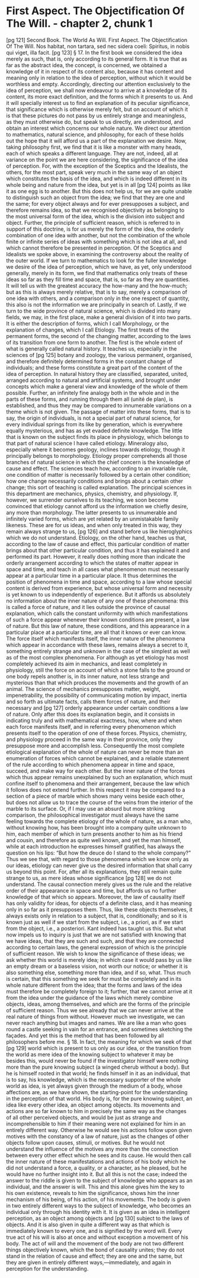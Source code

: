 # First Aspect. The Objectification Of The Will. - chapter 2, chunk 1

[pg 121] Second Book. The World As Will. First Aspect. The Objectification Of The Will. Nos habitat, non tartara, sed nec sidera coeli: Spiritus, in nobis qui viget, illa facit. [pg 123] § 17. In the first book we considered the idea merely as such, that is, only according to its general form. It is true that as far as the abstract idea, the concept, is concerned, we obtained a knowledge of it in respect of its content also, because it has content and meaning only in relation to the idea of perception, without which it would be worthless and empty. Accordingly, directing our attention exclusively to the idea of perception, we shall now endeavour to arrive at a knowledge of its content, its more exact definition, and the forms which it presents to us. And it will specially interest us to find an explanation of its peculiar significance, that significance which is otherwise merely felt, but on account of which it is that these pictures do not pass by us entirely strange and meaningless, as they must otherwise do, but speak to us directly, are understood, and obtain an interest which concerns our whole nature. We direct our attention to mathematics, natural science, and philosophy, for each of these holds out the hope that it will afford us a part of the explanation we desire. Now, taking philosophy first, we find that it is like a monster with many heads, each of which speaks a different language. They are not, indeed, all at variance on the point we are here considering, the significance of the idea of perception. For, with the exception of the Sceptics and the Idealists, the others, for the most part, speak very much in the same way of an object which constitutes the basis of the idea, and which is indeed different in its whole being and nature from the idea, but yet is in all [pg 124] points as like it as one egg is to another. But this does not help us, for we are quite unable to distinguish such an object from the idea; we find that they are one and the same; for every object always and for ever presupposes a subject, and therefore remains idea, so that we recognised objectivity as belonging to the most universal form of the idea, which is the division into subject and object. Further, the principle of sufficient reason, which is referred to in support of this doctrine, is for us merely the form of the idea, the orderly combination of one idea with another, but not the combination of the whole finite or infinite series of ideas with something which is not idea at all, and which cannot therefore be presented in perception. Of the Sceptics and Idealists we spoke above, in examining the controversy about the reality of the outer world. If we turn to mathematics to look for the fuller knowledge we desire of the idea of perception, which we have, as yet, only understood generally, merely in its form, we find that mathematics only treats of these ideas so far as they fill time and space, that is, so far as they are quantities. It will tell us with the greatest accuracy the how-many and the how-much; but as this is always merely relative, that is to say, merely a comparison of one idea with others, and a comparison only in the one respect of quantity, this also is not the information we are principally in search of. Lastly, if we turn to the wide province of natural science, which is divided into many fields, we may, in the first place, make a general division of it into two parts. It is either the description of forms, which I call Morphology, or the explanation of changes, which I call Etiology. The first treats of the permanent forms, the second of the changing matter, according to the laws of its transition from one form to another. The first is the whole extent of what is generally called natural history. It teaches us, especially in the sciences of [pg 125] botany and zoology, the various permanent, organised, and therefore definitely determined forms in the constant change of individuals; and these forms constitute a great part of the content of the idea of perception. In natural history they are classified, separated, united, arranged according to natural and artificial systems, and brought under concepts which make a general view and knowledge of the whole of them possible. Further, an infinitely fine analogy both in the whole and in the parts of these forms, and running through them all (unité de plan), is established, and thus they may be compared to innumerable variations on a theme which is not given. The passage of matter into these forms, that is to say, the origin of individuals, is not a special part of natural science, for every individual springs from its like by generation, which is everywhere equally mysterious, and has as yet evaded definite knowledge. The little that is known on the subject finds its place in physiology, which belongs to that part of natural science I have called etiology. Mineralogy also, especially where it becomes geology, inclines towards etiology, though it principally belongs to morphology. Etiology proper comprehends all those branches of natural science in which the chief concern is the knowledge of cause and effect. The sciences teach how, according to an invariable rule, one condition of matter is necessarily followed by a certain other condition; how one change necessarily conditions and brings about a certain other change; this sort of teaching is called explanation. The principal sciences in this department are mechanics, physics, chemistry, and physiology. If, however, we surrender ourselves to its teaching, we soon become convinced that etiology cannot afford us the information we chiefly desire, any more than morphology. The latter presents to us innumerable and infinitely varied forms, which are yet related by an unmistakable family likeness. These are for us ideas, and when only treated in this way, they remain always strange to us, [pg 126] and stand before us like hieroglyphics which we do not understand. Etiology, on the other hand, teaches us that, according to the law of cause and effect, this particular condition of matter brings about that other particular condition, and thus it has explained it and performed its part. However, it really does nothing more than indicate the orderly arrangement according to which the states of matter appear in space and time, and teach in all cases what phenomenon must necessarily appear at a particular time in a particular place. It thus determines the position of phenomena in time and space, according to a law whose special content is derived from experience, but whose universal form and necessity is yet known to us independently of experience. But it affords us absolutely no information about the inner nature of any one of these phenomena: this is called a force of nature, and it lies outside the province of causal explanation, which calls the constant uniformity with which manifestations of such a force appear whenever their known conditions are present, a law of nature. But this law of nature, these conditions, and this appearance in a particular place at a particular time, are all that it knows or ever can know. The force itself which manifests itself, the inner nature of the phenomena which appear in accordance with these laws, remains always a secret to it, something entirely strange and unknown in the case of the simplest as well as of the most complex phenomena. For although as yet etiology has most completely achieved its aim in mechanics, and least completely in physiology, still the force on account of which a stone falls to the ground or one body repels another is, in its inner nature, not less strange and mysterious than that which produces the movements and the growth of an animal. The science of mechanics presupposes matter, weight, impenetrability, the possibility of communicating motion by impact, inertia and so forth as ultimate facts, calls them forces of nature, and their necessary and [pg 127] orderly appearance under certain conditions a law of nature. Only after this does its explanation begin, and it consists in indicating truly and with mathematical exactness, how, where and when each force manifests itself, and in referring every phenomenon which presents itself to the operation of one of these forces. Physics, chemistry, and physiology proceed in the same way in their province, only they presuppose more and accomplish less. Consequently the most complete etiological explanation of the whole of nature can never be more than an enumeration of forces which cannot be explained, and a reliable statement of the rule according to which phenomena appear in time and space, succeed, and make way for each other. But the inner nature of the forces which thus appear remains unexplained by such an explanation, which must confine itself to phenomena and their arrangement, because the law which it follows does not extend further. In this respect it may be compared to a section of a piece of marble which shows many veins beside each other, but does not allow us to trace the course of the veins from the interior of the marble to its surface. Or, if I may use an absurd but more striking comparison, the philosophical investigator must always have the same feeling towards the complete etiology of the whole of nature, as a man who, without knowing how, has been brought into a company quite unknown to him, each member of which in turn presents another to him as his friend and cousin, and therefore as quite well known, and yet the man himself, while at each introduction he expresses himself gratified, has always the question on his lips: “But how the deuce do I stand to the whole company?” Thus we see that, with regard to those phenomena which we know only as our ideas, etiology can never give us the desired information that shall carry us beyond this point. For, after all its explanations, they still remain quite strange to us, as mere ideas whose significance [pg 128] we do not understand. The causal connection merely gives us the rule and the relative order of their appearance in space and time, but affords us no further knowledge of that which so appears. Moreover, the law of causality itself has only validity for ideas, for objects of a definite class, and it has meaning only in so far as it presupposes them. Thus, like these objects themselves, it always exists only in relation to a subject, that is, conditionally; and so it is known just as well if we start from the subject, i.e., a priori, as if we start from the object, i.e., a posteriori. Kant indeed has taught us this. But what now impels us to inquiry is just that we are not satisfied with knowing that we have ideas, that they are such and such, and that they are connected according to certain laws, the general expression of which is the principle of sufficient reason. We wish to know the significance of these ideas; we ask whether this world is merely idea; in which case it would pass by us like an empty dream or a baseless vision, not worth our notice; or whether it is also something else, something more than idea, and if so, what. Thus much is certain, that this something we seek for must be completely and in its whole nature different from the idea; that the forms and laws of the idea must therefore be completely foreign to it; further, that we cannot arrive at it from the idea under the guidance of the laws which merely combine objects, ideas, among themselves, and which are the forms of the principle of sufficient reason. Thus we see already that we can never arrive at the real nature of things from without. However much we investigate, we can never reach anything but images and names. We are like a man who goes round a castle seeking in vain for an entrance, and sometimes sketching the façades. And yet this is the method that has been followed by all philosophers before me. § 18. In fact, the meaning for which we seek of that [pg 129] world which is present to us only as our idea, or the transition from the world as mere idea of the knowing subject to whatever it may be besides this, would never be found if the investigator himself were nothing more than the pure knowing subject (a winged cherub without a body). But he is himself rooted in that world; he finds himself in it as an individual, that is to say, his knowledge, which is the necessary supporter of the whole world as idea, is yet always given through the medium of a body, whose affections are, as we have shown, the starting-point for the understanding in the perception of that world. His body is, for the pure knowing subject, an idea like every other idea, an object among objects. Its movements and actions are so far known to him in precisely the same way as the changes of all other perceived objects, and would be just as strange and incomprehensible to him if their meaning were not explained for him in an entirely different way. Otherwise he would see his actions follow upon given motives with the constancy of a law of nature, just as the changes of other objects follow upon causes, stimuli, or motives. But he would not understand the influence of the motives any more than the connection between every other effect which he sees and its cause. He would then call the inner nature of these manifestations and actions of his body which he did not understand a force, a quality, or a character, as he pleased, but he would have no further insight into it. But all this is not the case; indeed the answer to the riddle is given to the subject of knowledge who appears as an individual, and the answer is will. This and this alone gives him the key to his own existence, reveals to him the significance, shows him the inner mechanism of his being, of his action, of his movements. The body is given in two entirely different ways to the subject of knowledge, who becomes an individual only through his identity with it. It is given as an idea in intelligent perception, as an object among objects and [pg 130] subject to the laws of objects. And it is also given in quite a different way as that which is immediately known to every one, and is signified by the word will. Every true act of his will is also at once and without exception a movement of his body. The act of will and the movement of the body are not two different things objectively known, which the bond of causality unites; they do not stand in the relation of cause and effect; they are one and the same, but they are given in entirely different ways,—immediately, and again in perception for the understanding.